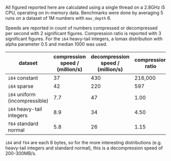 All figured reported here are calculated using a single thread on a
2.8GHz i5 CPU, operating on in-memory data.
Benchmarks were done by averaging 5 runs on a dataset of 1M numbers
with `max_depth` 6.

Speeds are reported in count of numbers compressed or decompressed
per second with 2 significant figures.
Compression ratio is reported with 3 significant figures.
For the `i64` heavy-tail integers, a lomax distribution with alpha parameter 0.5 and median 1000 was used.

| dataset | compression speed / (million/s) | decompression speed / (million/s) | compression ratio |
--- | --- | --- | ---
| `i64` constant | 37 | 430 | 216,000 |
| `i64` sparse | 42 | 220 | 597 |
| `i64` uniform (incompressible) | 7.7 | 47 | 1.00 |
| `i64` heavy-tail integers | 8.9 | 34 | 4.50 |
| `f64` standard normal | 5.8 | 26 | 1.15 |

`i64` and `f64` are each 8 bytes, so for the more interesting distributions
(e.g. heavy-tail integers and standard normal),
this is a decompression speed of 200-300MB/s.
